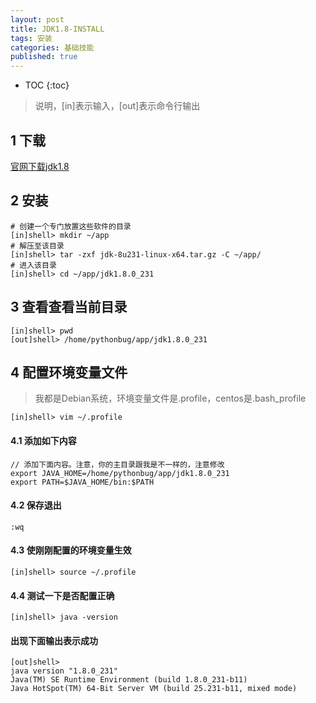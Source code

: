 ```yaml
---
layout: post
title: JDK1.8-INSTALL
tags: 安装
categories: 基础技能
published: true
---
```


* TOC
{:toc}


>说明，[in]表示输入，[out]表示命令行输出

## 1 下载
[官网下载jdk1.8](https://www.oracle.com/technetwork/java/javase/downloads/jdk8-downloads-2133151.html)

## 2 安装

~~~shell
# 创建一个专门放置这些软件的目录
[in]shell> mkdir ~/app
# 解压至该目录
[in]shell> tar -zxf jdk-8u231-linux-x64.tar.gz -C ~/app/
# 进入该目录
[in]shell> cd ~/app/jdk1.8.0_231
~~~

## 3 查看查看当前目录

~~~shell
[in]shell> pwd
[out]shell> /home/pythonbug/app/jdk1.8.0_231
~~~

## 4 配置环境变量文件
>我都是Debian系统，环境变量文件是.profile，centos是.bash_profile

~~~shell
[in]shell> vim ~/.profile
~~~

#### 4.1 添加如下内容
~~~shell
// 添加下面内容。注意，你的主目录跟我是不一样的，注意修改
export JAVA_HOME=/home/pythonbug/app/jdk1.8.0_231
export PATH=$JAVA_HOME/bin:$PATH
~~~

#### 4.2 保存退出
`:wq`

#### 4.3 使刚刚配置的环境变量生效
~~~shell
[in]shell> source ~/.profile
~~~

#### 4.4 测试一下是否配置正确
~~~shell
[in]shell> java -version
~~~

#### 出现下面输出表示成功
~~~shell
[out]shell> 
java version "1.8.0_231"
Java(TM) SE Runtime Environment (build 1.8.0_231-b11)
Java HotSpot(TM) 64-Bit Server VM (build 25.231-b11, mixed mode)
~~~